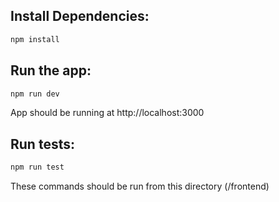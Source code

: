 ## Install Dependencies:
```bash
npm install
```

## Run the app:
```bash
npm run dev
```

App should be running at http://localhost:3000

## Run tests:
```bash
npm run test
```

These commands should be run from this directory (/frontend)
